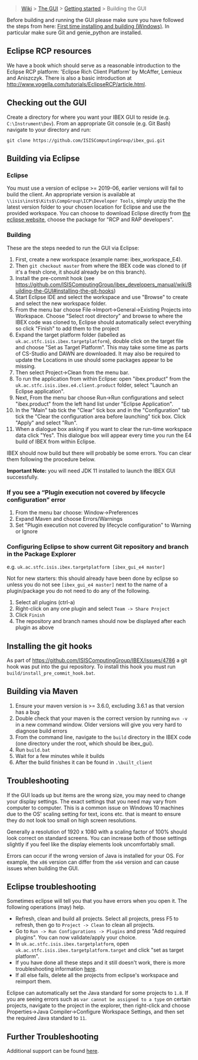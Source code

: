 > [Wiki](Home) > [The GUI](The-GUI) > [Getting started](GUI-Getting-Started) > Building the GUI

Before building and running the GUI please make sure you have followed the steps from here: [First time installing and building (Windows)](First-time-installing-and-building-(Windows)). In particular make sure Git and genie_python are installed.

## Eclipse RCP resources

We have a book which should serve as a reasonable introduction to the Eclipse RCP platform: 'Eclipse Rich Client Platform' by McAffer, Lemieux and Aniszczyk. There is also a basic introduction at http://www.vogella.com/tutorials/EclipseRCP/article.html.

## Checking out the GUI

Create a directory for where you want your IBEX GUI to reside (e.g. `C:\Instrument\Dev`). From an appropriate Git console (e.g. Git Bash) navigate to your directory and run:

`git clone https://github.com/ISISComputingGroup/ibex_gui.git`

## Building via Eclipse ##

### Eclipse

You must use a version of eclipse >= 2019-06, earlier versions will fail to build the client. An appropriate version is available at `\\isis\inst$\Kits$\CompGroup\ICP\Developer Tools`, simply unzip the the latest version folder to your chosen location for Eclipse and use the provided workspace. You can choose to download Eclipse directly from [the eclipse website](http://www.eclipse.org/downloads/packages/), choose the package for "RCP and RAP developers".

### Building

These are the steps needed to run the GUI via Eclipse:

1. First, create a new workspace (example name: ibex_workspace_E4).
1. Then `git checkout master` from where the IBEX code was cloned to (if it's a fresh clone, it should already be on this branch).
1. Install the pre-commit hook (see https://github.com/ISISComputingGroup/ibex_developers_manual/wiki/Building-the-GUI#installing-the-git-hooks)
1. Start Eclipse IDE and select the workspace and use "Browse" to create and select the new workspace folder.
1. From the menu bar choose File->Import->General->Existing Projects into Workspace. Choose "Select root directory" and browse to where the IBEX code was cloned to, Eclipse should automatically select everything so click "Finish" to add them to the project
1. Expand the target platform folder (labelled as ``uk.ac.stfc.isis.ibex.targetplatform``), double click on the target file and choose "Set as Target Platform". This may take some time as parts of CS-Studio and DAWN are downloaded. It may also be required to update the Locations in use should some packages appear to be missing. 
1. Then select Project->Clean from the menu bar.
1. To run the application from within Eclipse: open "ibex.product" from the ``uk.ac.stfc.isis.ibex.e4.client.product`` folder, select "Launch an Eclipse application".
1. Next, From the menu bar choose Run->Run configurations and select "ibex.product" from the left hand list under "Eclipse Application".
1. In the "Main" tab tick the "Clear" tick box and in the "Configuration" tab tick the "Clear the configuration area before launching" tick box. Click "Apply" and select "Run".
1. When a dialogue box asking if you want to clear the run-time workspace data click "Yes". This dialogue box will appear every time you run the E4 build of IBEX from within Eclipse.

IBEX should now build but there will probably be some errors. You can clear them following the procedure below.

**Important Note:** you will need JDK 11 installed to launch the IBEX GUI successfully.

### If you see a “Plugin execution not covered by lifecycle configuration” error
1. From the menu bar choose: Window->Preferences
1. Expand Maven and choose Errors/Warnings
1. Set "Plugin execution not covered by lifecycle configuration" to Warning or Ignore

### Configuring Eclipse to show current Git repository and branch in the Package Explorer

e.g. `uk.ac.stfc.isis.ibex.targetplatform [ibex_gui_e4 master]`

Not for new starters: this should already have been done by eclipse so unless you do not see `[ibex_gui_e4 master]` next to the name of a plugin/package you do not need to do any of the following.
1. Select all plugins (ctrl-a)
1. Right-click on any one plugin and select `Team -> Share Project`
1. Click `Finish`
1. The repository and branch names should now be displayed after each plugin as above

## Installing the git hooks ##
As part of https://github.com/ISISComputingGroup/IBEX/issues/4786 a git hook was put into the gui repository. To install this hook you must run `build/install_pre_commit_hook.bat`.

## Building via Maven ##

1. Ensure your maven version is >= 3.6.0, excluding 3.6.1 as that version has a bug
1. Double check that your maven is the correct version by running `mvn -v` in a new command window. Older versions will give you very hard to diagnose build errors
1. From the command line, navigate to the `build` directory in the IBEX code (one directory under the root, which should be ibex_gui).
1. Run `build.bat` 
1. Wait for a few minutes while it builds
1. After the build finishes it can be found in `.\built_client`

## Troubleshooting ##

If the GUI loads up but items are the wrong size, you may need to change your display settings. The exact settings that you need may vary from computer to computer. This is a common issue on Windows 10 machines due to the OS' scaling setting for text, icons etc. that is meant to ensure they do not look too small on high screen resolutions. 

Generally a resolution of 1920 x 1080 with a scaling factor of 100% should look correct on standard screens. You can increase both of those settings slightly if you feel like the display elements look uncomfortably small.

Errors can occur if the wrong version of Java is installed for your OS. For example, the `x86` version can differ from the `x64` version and can cause issues when building the GUI. 

## Eclipse troubleshooting ##

Sometimes eclipse will tell you that you have errors when you open it. The following operations (may) help.
- Refresh, clean and build all projects. Select all projects, press F5 to refresh, then go to `Project -> Clean` to clean all projects.
- Go to `Run -> Run Configurations -> Plugins` and press "Add required plugins". You can now validate/apply your choice.
- In `uk.ac.stfc.isis.ibex.targetplatform`, open `uk.ac.stfc.isis.ibex.targetplatform.target` and click "set as target platform". 
- If you have done all these steps and it still doesn't work, there is more troubleshooting information [here](https://github.com/ISISComputingGroup/ibex_developers_manual/wiki/Common-Eclipse-Issues).
- If all else fails, delete all the projects from eclipse's workspace and reimport them.

Eclipse can automatically set the Java standard for some projects to `1.8`. If you are seeing errors such as `var cannot be assigned to a type` on certain projects, navigate to the project in the explorer, then right-click and choose Properties->Java Compiler->Configure Workspace Settings, and then set the required Java standard to `11`.

## Further Troubleshooting ##

Additional support can be found [here](https://github.com/ISISComputingGroup/ibex_developers_manual/wiki/GUI-Troubleshooting).
